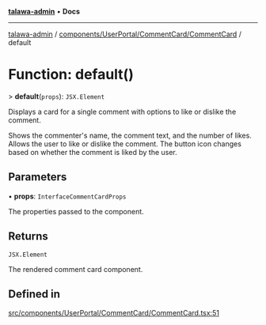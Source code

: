 [**talawa-admin**](../../../../../README.md) • **Docs**

***

[talawa-admin](../../../../../modules.md) / [components/UserPortal/CommentCard/CommentCard](../README.md) / default

# Function: default()

\> **default**(`props`): `JSX.Element`

Displays a card for a single comment with options to like or dislike the comment.

Shows the commenter's name, the comment text, and the number of likes.
Allows the user to like or dislike the comment. The button icon changes based on whether the comment is liked by the user.

## Parameters

• **props**: `InterfaceCommentCardProps`

The properties passed to the component.

## Returns

`JSX.Element`

The rendered comment card component.

## Defined in

[src/components/UserPortal/CommentCard/CommentCard.tsx:51](https://github.com/PalisadoesFoundation/talawa-admin/blob/d16b95ee179900e8e32a2296f14e948e6caea05b/src/components/UserPortal/CommentCard/CommentCard.tsx#L51)

